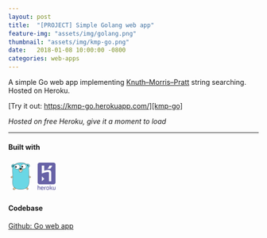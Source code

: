 ```yaml
---
layout: post
title:  "[PROJECT] Simple Golang web app"
feature-img: "assets/img/golang.png"
thumbnail: "assets/img/kmp-go.png"
date:   2018-01-08 10:00:00 -0800
categories: web-apps
---
```


A simple Go web app implementing [Knuth–Morris–Pratt](https://en.wikipedia.org/wiki/Knuth%E2%80%93Morris%E2%80%93Pratt_algorithm) string searching. Hosted on Heroku.

[Try it out: https://kmp-go.herokuapp.com/][kmp-go]

*Hosted on free Heroku, give it a moment to load*

---

#### Built with

<img src="/assets/img/golang.png" alt="Golang" style="width: 8%; padding: 5px;"/>
<img src="/assets/img/heroku.svg" alt="Heroku" style="width: 7%; padding: 5px;"/>

#### Codebase

[Github: Go web app][github-kmp]

[kmp-go]: https://kmp-go.herokuapp.com/
[github-kmp]: https://github.com/andrewmontes87/kmp-go
